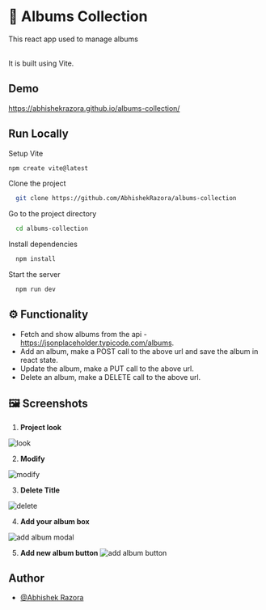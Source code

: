 
#  🎼  Albums Collection

This react app used to manage albums

 \
It is built using Vite.
## Demo

https://abhishekrazora.github.io/albums-collection/


## Run Locally

Setup Vite

```bash
npm create vite@latest
```

Clone the project

```bash
  git clone https://github.com/AbhishekRazora/albums-collection
```

Go to the project directory

```bash
  cd albums-collection
```

Install dependencies

```bash
  npm install
```

Start the server

```bash
  npm run dev
```

## ⚙️ Functionality

* Fetch and show albums from the api - https://jsonplaceholder.typicode.com/albums.
* Add an album, make a POST call to the above url and save the album in react state.
* Update the album, make a PUT call to the above url.
* Delete an album, make a DELETE call to the above url.

## 🖼️ Screenshots

1)    **Project look**
    

![look](https://github.com/AbhishekRazora/albums-collection/assets/121525854/e2d95e88-e472-4e63-bd19-024bac4bfd4d)

2)  **Modify**
    



![modify](https://github.com/AbhishekRazora/albums-collection/assets/121525854/b59cb9d0-5730-41a9-ba9f-c5f62a0d26e3)

3) **Delete Title**
    
![delete](https://github.com/AbhishekRazora/albums-collection/assets/121525854/04049d5a-8b5c-42bd-a04d-f84a0685f522)


4)  **Add your album box**
  
 ![add album modal](https://github.com/AbhishekRazora/albums-collection/assets/121525854/f5d3ad62-2ca9-41c1-b21e-c8d9a53fd3d1)

5)    **Add new album button**
 ![add album button](https://github.com/AbhishekRazora/albums-collection/assets/121525854/88b2d30e-f1a1-4d97-b6d8-e33e79144004)
    

## Author

- [@Abhishek Razora](https://github.com/AbhishekRazora)

